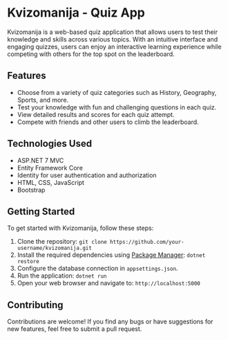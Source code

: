 # Kvizomanija - Quiz App


Kvizomanija is a web-based quiz application that allows users to test their knowledge and skills across various topics. With an intuitive interface and engaging quizzes, users can enjoy an interactive learning experience while competing with others for the top spot on the leaderboard.

## Features

- Choose from a variety of quiz categories such as History, Geography, Sports, and more.
- Test your knowledge with fun and challenging questions in each quiz.
- View detailed results and scores for each quiz attempt.
- Compete with friends and other users to climb the leaderboard.

## Technologies Used

- ASP.NET 7 MVC
- Entity Framework Core
- Identity for user authentication and authorization
- HTML, CSS, JavaScript
- Bootstrap

## Getting Started

To get started with Kvizomanija, follow these steps:

1. Clone the repository: `git clone https://github.com/your-username/kvizomanija.git`
2. Install the required dependencies using [Package Manager](https://docs.microsoft.com/en-us/aspnet/core/client-side/using-gulp?view=aspnetcore-5.0): `dotnet restore`
3. Configure the database connection in `appsettings.json`.
4. Run the application: `dotnet run`
5. Open your web browser and navigate to: `http://localhost:5000`

## Contributing

Contributions are welcome! If you find any bugs or have suggestions for new features, feel free to submit a pull request.

